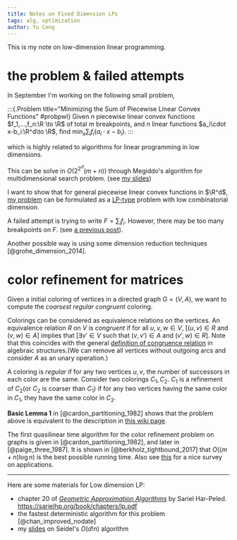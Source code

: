 ```yaml
---
title: Notes on Fixed Dimension LPs
tags: alg, optimization
author: Yu Cong
---
```



This is my note on low-dimension linear programming. 

# the problem & failed attempts

In September I'm working on the following small problem,

:::{.Problem title="Minimizing the Sum of Piecewise Linear Convex Functions" #probpwl}
Given $n$ piecewise linear convex functions $f_1,...,f_n:\R \to \R$ of total $m$ breakpoints, and $n$ linear functions $a_i\cdot x-b_i:\R^d\to \R$, find $\min_x \sum_i f_i(a_i\cdot x-b_i)$.
:::

which is highly related to algorithms for linear programming in low dimensions.

This can be solve in $O(2^{2^d}(m+n))$ through Megiddo's algorithm for multidimensional search problem. (see [my slides](/pdfs/LowdimLP-Megiddo.pdf))

I want to show that for general piecewise linear convex functions in $\R^d$, [my problem](#probpwl) can be formulated as a [LP-type](https://en.wikipedia.org/wiki/LP-type_problem) problem with low combinatorial dimension.

A failed attempt is trying to write $F=\sum_i f_i$. However, there may be too many breakpoints on $F$. (see [a previous post](/posts/2024-09-16-piecewise-linear.html)).

Another possible way is using some dimension reduction techniques [@grohe_dimension_2014]. 

# color refinement for matrices

Given a initial coloring of vertices in a directed graph $G=(V,A)$, we want to compute the *coarsest regular congruent* coloring.

Colorings can be considered as equivalence relations on the vertices. An equivalence relation $R$ on $V$ is *congruent* if for all $u,v,w\in V$, [$(u,v)\in R$ and $(v,w)\in A$] implies that [$\exists v'\in V$ such that $(v,v')\in A$ and $(v',w)\in R$]. Note that this coincides with the general [definition of congruence relation](https://en.wikipedia.org/wiki/Congruence_relation) in algebraic structures.(We can remove all vertices without outgoing arcs and consider $A$ as an unary operation.) 

A coloring is *regular* if for any two vertices $u,v$, the number of successors in each color are the same. Consider two colorings $C_1,C_2$. $C_1$ is a refinement of $C_2$(or $C_2$ is coarser than $C_1$) if for any two vertices having the same color in $C_1$, they have the same color in $C_2$.

**Basic Lemma 1** in [@cardon_partitioning_1982] shows that the problem above is equivalent to the description in [this wiki page](https://en.wikipedia.org/wiki/Colour_refinement_algorithm).

The first quasilinear time algorithm for the color refinement problem on graphs is given in [@cardon_partitioning_1982], and later in [@paige_three_1987]. It is shown in [@berkholz_tightbound_2017] that $O((m+n)\log n)$ is the best possible running time. Also see [this](https://www.lics.rwth-aachen.de/global/show_document.asp?id=aaaaaaaaabbtcqu) for a nice survey on applications.





------------

Here are some materials for Low dimension LP:

- chapter 20 of [*Geometric Approximation Algorithms*](https://sarielhp.org/book/) by Sariel Har-Peled.  <https://sarielhp.org/book/chapters/lp.pdf>
- the fastest deterministic algorithm for this problem [@chan_improved_nodate]
- my [slides](/pdfs/LowdimLP-Seidel.pdf) on Seidel's $O(d!n)$ algorithm 